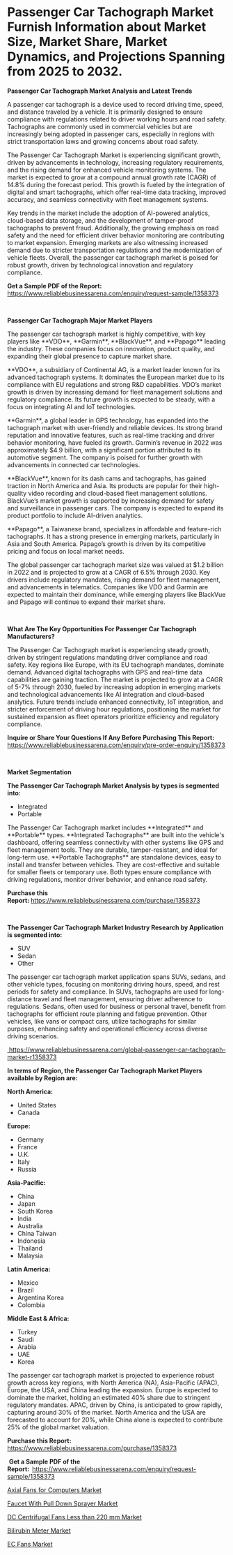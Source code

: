 <p><h1>Passenger Car Tachograph Market Furnish Information about Market Size, Market Share, Market Dynamics, and Projections Spanning from 2025 to 2032.</h1></p><p><strong>Passenger Car Tachograph Market Analysis and Latest Trends</strong></p>
<p><p>A passenger car tachograph is a device used to record driving time, speed, and distance traveled by a vehicle. It is primarily designed to ensure compliance with regulations related to driver working hours and road safety. Tachographs are commonly used in commercial vehicles but are increasingly being adopted in passenger cars, especially in regions with strict transportation laws and growing concerns about road safety.</p><p>The Passenger Car Tachograph Market is experiencing significant growth, driven by advancements in technology, increasing regulatory requirements, and the rising demand for enhanced vehicle monitoring systems. The market is expected to grow at a compound annual growth rate (CAGR) of 14.8% during the forecast period. This growth is fueled by the integration of digital and smart tachographs, which offer real-time data tracking, improved accuracy, and seamless connectivity with fleet management systems.</p><p>Key trends in the market include the adoption of AI-powered analytics, cloud-based data storage, and the development of tamper-proof tachographs to prevent fraud. Additionally, the growing emphasis on road safety and the need for efficient driver behavior monitoring are contributing to market expansion. Emerging markets are also witnessing increased demand due to stricter transportation regulations and the modernization of vehicle fleets. Overall, the passenger car tachograph market is poised for robust growth, driven by technological innovation and regulatory compliance.</p></p>
<p><strong>Get a Sample PDF of the Report:&nbsp;</strong> <a href="https://www.reliablebusinessarena.com/enquiry/request-sample/1358373?utm_campaign=1943&utm_medium=2&utm_source=Github&utm_content=ia&utm_term=23012025&utm_id=passenger-car-tachograph">https://www.reliablebusinessarena.com/enquiry/request-sample/1358373</a></p>
<p>&nbsp;</p>
<p><strong>Passenger Car Tachograph Major Market Players</strong></p>
<p><p>The passenger car tachograph market is highly competitive, with key players like **VDO**, **Garmin**, **BlackVue**, and **Papago** leading the industry. These companies focus on innovation, product quality, and expanding their global presence to capture market share.</p><p>**VDO**, a subsidiary of Continental AG, is a market leader known for its advanced tachograph systems. It dominates the European market due to its compliance with EU regulations and strong R&D capabilities. VDO’s market growth is driven by increasing demand for fleet management solutions and regulatory compliance. Its future growth is expected to be steady, with a focus on integrating AI and IoT technologies.</p><p>**Garmin**, a global leader in GPS technology, has expanded into the tachograph market with user-friendly and reliable devices. Its strong brand reputation and innovative features, such as real-time tracking and driver behavior monitoring, have fueled its growth. Garmin’s revenue in 2022 was approximately $4.9 billion, with a significant portion attributed to its automotive segment. The company is poised for further growth with advancements in connected car technologies.</p><p>**BlackVue**, known for its dash cams and tachographs, has gained traction in North America and Asia. Its products are popular for their high-quality video recording and cloud-based fleet management solutions. BlackVue’s market growth is supported by increasing demand for safety and surveillance in passenger cars. The company is expected to expand its product portfolio to include AI-driven analytics.</p><p>**Papago**, a Taiwanese brand, specializes in affordable and feature-rich tachographs. It has a strong presence in emerging markets, particularly in Asia and South America. Papago’s growth is driven by its competitive pricing and focus on local market needs.</p><p>The global passenger car tachograph market size was valued at $1.2 billion in 2022 and is projected to grow at a CAGR of 6.5% through 2030. Key drivers include regulatory mandates, rising demand for fleet management, and advancements in telematics. Companies like VDO and Garmin are expected to maintain their dominance, while emerging players like BlackVue and Papago will continue to expand their market share.</p></p>
<p>&nbsp;</p>
<p><strong>What Are The Key Opportunities For Passenger Car Tachograph Manufacturers?</strong></p>
<p><p>The Passenger Car Tachograph market is experiencing steady growth, driven by stringent regulations mandating driver compliance and road safety. Key regions like Europe, with its EU tachograph mandates, dominate demand. Advanced digital tachographs with GPS and real-time data capabilities are gaining traction. The market is projected to grow at a CAGR of 5-7% through 2030, fueled by increasing adoption in emerging markets and technological advancements like AI integration and cloud-based analytics. Future trends include enhanced connectivity, IoT integration, and stricter enforcement of driving hour regulations, positioning the market for sustained expansion as fleet operators prioritize efficiency and regulatory compliance.</p></p>
<p><strong>Inquire or Share Your Questions If Any Before Purchasing This Report:</strong> <a href="https://www.reliablebusinessarena.com/enquiry/pre-order-enquiry/1358373?utm_campaign=1943&utm_medium=2&utm_source=Github&utm_content=ia&utm_term=23012025&utm_id=passenger-car-tachograph">https://www.reliablebusinessarena.com/enquiry/pre-order-enquiry/1358373</a></p>
<p>&nbsp;</p>
<p><strong>Market Segmentation</strong></p>
<p><strong>The Passenger Car Tachograph Market Analysis by types is segmented into:</strong></p>
<p><ul><li>Integrated</li><li>Portable</li></ul></p>
<p><p>The Passenger Car Tachograph market includes **Integrated** and **Portable** types. **Integrated Tachographs** are built into the vehicle's dashboard, offering seamless connectivity with other systems like GPS and fleet management tools. They are durable, tamper-resistant, and ideal for long-term use. **Portable Tachographs** are standalone devices, easy to install and transfer between vehicles. They are cost-effective and suitable for smaller fleets or temporary use. Both types ensure compliance with driving regulations, monitor driver behavior, and enhance road safety.</p></p>
<p><strong>Purchase this Report:&nbsp;</strong><a href="https://www.reliablebusinessarena.com/purchase/1358373?utm_campaign=1943&utm_medium=2&utm_source=Github&utm_content=ia&utm_term=23012025&utm_id=passenger-car-tachograph">https://www.reliablebusinessarena.com/purchase/1358373</a></p>
<p>&nbsp;</p>
<p><strong>The Passenger Car Tachograph Market Industry Research by Application is segmented into:</strong></p>
<p><ul><li>SUV</li><li>Sedan</li><li>Other</li></ul></p>
<p><p>The passenger car tachograph market application spans SUVs, sedans, and other vehicle types, focusing on monitoring driving hours, speed, and rest periods for safety and compliance. In SUVs, tachographs are used for long-distance travel and fleet management, ensuring driver adherence to regulations. Sedans, often used for business or personal travel, benefit from tachographs for efficient route planning and fatigue prevention. Other vehicles, like vans or compact cars, utilize tachographs for similar purposes, enhancing safety and operational efficiency across diverse driving scenarios.</p></p>
<p><a href="https://www.reliablebusinessarena.com/global-passenger-car-tachograph-market-r1358373?utm_campaign=1943&utm_medium=2&utm_source=Github&utm_content=ia&utm_term=23012025&utm_id=passenger-car-tachograph">&nbsp;https://www.reliablebusinessarena.com/global-passenger-car-tachograph-market-r1358373</a></p>
<p><strong>In terms of Region, the Passenger Car Tachograph Market Players available by Region are:</strong></p>
<p>
    <p> <strong> North America: </strong>
        <ul>
            <li>United States</li>
            <li>Canada</li>
        </ul>
        </p> 
    <p> <strong> Europe: </strong>
        <ul>
            <li>Germany</li>
            <li>France</li>
            <li>U.K.</li>
            <li>Italy</li>
            <li>Russia</li>
        </ul>
        </p> 
    <p> <strong> Asia-Pacific: </strong>
        <ul>
            <li>China</li>
            <li>Japan</li>
            <li>South Korea</li>
            <li>India</li>
            <li>Australia</li>
            <li>China Taiwan</li>
            <li>Indonesia</li>
            <li>Thailand</li>
            <li>Malaysia</li>
        </ul>
        </p> 
    <p> <strong> Latin America: </strong>
        <ul>
            <li>Mexico</li>
            <li>Brazil</li>
            <li>Argentina Korea</li>
            <li>Colombia</li>
        </ul>
        </p> 
    <p> <strong> Middle East & Africa: </strong>
        <ul>
            <li>Turkey</li>
            <li>Saudi</li>
            <li>Arabia</li>
            <li>UAE</li>
            <li>Korea</li>
        </ul>
    </p>
    </p>
<p><p>The passenger car tachograph market is projected to experience robust growth across key regions, with North America (NA), Asia-Pacific (APAC), Europe, the USA, and China leading the expansion. Europe is expected to dominate the market, holding an estimated 40% share due to stringent regulatory mandates. APAC, driven by China, is anticipated to grow rapidly, capturing around 30% of the market. North America and the USA are forecasted to account for 20%, while China alone is expected to contribute 25% of the global market valuation.</p></p>
<p><strong>Purchase this Report: </strong><a href="https://www.reliablebusinessarena.com/purchase/1358373?utm_campaign=1943&utm_medium=2&utm_source=Github&utm_content=ia&utm_term=23012025&utm_id=passenger-car-tachograph">https://www.reliablebusinessarena.com/purchase/1358373</a></p>
<p>&nbsp;<strong>Get a Sample PDF of the Report:&nbsp;&nbsp;</strong><a href="https://www.reliablebusinessarena.com/enquiry/request-sample/1358373?utm_campaign=1943&utm_medium=2&utm_source=Github&utm_content=ia&utm_term=23012025&utm_id=passenger-car-tachograph">https://www.reliablebusinessarena.com/enquiry/request-sample/1358373</a></p>
<p><strong></strong></p>
<p><p><a href="https://www.linkedin.com/pulse/forecasting-future-in-depth-analysis-axial-fans-computers-bn0uc?utm_campaign=1943&utm_medium=2&utm_source=Github&utm_content=ia&utm_term=23012025&utm_id=passenger-car-tachograph">Axial Fans for Computers Market</a></p><p><a href="https://www.linkedin.com/pulse/estimating-size-faucet-pull-down-sprayer-market-current-cagr-joq2e?utm_campaign=1943&utm_medium=2&utm_source=Github&utm_content=ia&utm_term=23012025&utm_id=passenger-car-tachograph">Faucet With Pull Down Sprayer Market</a></p><p><a href="https://www.linkedin.com/pulse/breaking-down-dc-centrifugal-fans-less-than-220-mm-market-sz6lc?utm_campaign=1943&utm_medium=2&utm_source=Github&utm_content=ia&utm_term=23012025&utm_id=passenger-car-tachograph">DC Centrifugal Fans Less than 220 mm Market</a></p><p><a href="https://www.linkedin.com/pulse/estimating-size-bilirubin-meter-market-current-cagr-zthhc?utm_campaign=1943&utm_medium=2&utm_source=Github&utm_content=ia&utm_term=23012025&utm_id=passenger-car-tachograph">Bilirubin Meter Market</a></p><p><a href="https://www.linkedin.com/pulse/key-driving-factors-ec-fans-industry-striking-cagr-134-yszjf?utm_campaign=1943&utm_medium=2&utm_source=Github&utm_content=ia&utm_term=23012025&utm_id=passenger-car-tachograph">EC Fans Market</a></p></p>